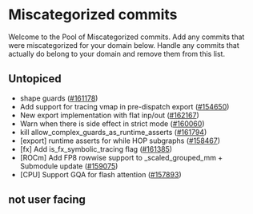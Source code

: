 # Miscategorized commits

Welcome to the Pool of Miscategorized commits.
Add any commits that were miscategorized for your domain below.
Handle any commits that actually do belong to your domain and remove them from this list.

## Untopiced
- shape guards ([#161178](https://github.com/pytorch/pytorch/pull/161178))
- Add support for tracing vmap in pre-dispatch export ([#154650](https://github.com/pytorch/pytorch/pull/154650))
- New export implementation with flat inp/out ([#162167](https://github.com/pytorch/pytorch/pull/162167))
- Warn when there is side effect in strict mode ([#160060](https://github.com/pytorch/pytorch/pull/160060))
- kill allow_complex_guards_as_runtime_asserts ([#161794](https://github.com/pytorch/pytorch/pull/161794))
- [export] runtime asserts for while HOP subgraphs ([#158467](https://github.com/pytorch/pytorch/pull/158467))
- [fx] Add is_fx_symbolic_tracing flag ([#161385](https://github.com/pytorch/pytorch/pull/161385))
- [ROCm] Add FP8 rowwise support to _scaled_grouped_mm + Submodule update ([#159075](https://github.com/pytorch/pytorch/pull/159075))
- [CPU] Support GQA for flash attention ([#157893](https://github.com/pytorch/pytorch/pull/157893))
## not user facing
